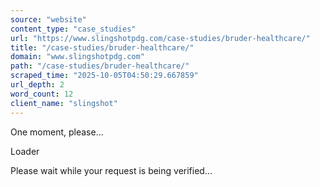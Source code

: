 ```yaml
---
source: "website"
content_type: "case_studies"
url: "https://www.slingshotpdg.com/case-studies/bruder-healthcare/"
title: "/case-studies/bruder-healthcare/"
domain: "www.slingshotpdg.com"
path: "/case-studies/bruder-healthcare/"
scraped_time: "2025-10-05T04:50:29.667859"
url_depth: 2
word_count: 12
client_name: "slingshot"
---
```


One moment, please...

Loader

Please wait while your request is being verified...